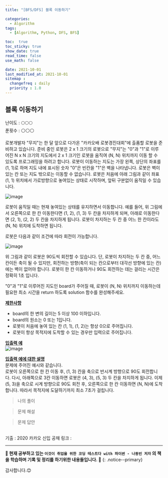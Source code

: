 ```yaml
---
title: "[BFS/DFS] 블록 이동하기"

categories:
  - Algorithm
tags:
  - [Algorithm, Python, DFS, BFS]

toc:  true
toc_sticky: true
show_date: true
read_time: false
use_math: false

date: 2021-10-01
last_modified_at: 2021-10-01
sitemap :
  changefreq : daily
  priority : 1.0
---
```


## 블록 이동하기  

난이도 : 🌕🌕🌕  
푼횟수 : ⚪⚪⚪  

로봇개발자 "무지"는 한 달 앞으로 다가온 "카카오배 로봇경진대회"에 출품할 로봇을 준비하고 있습니다. 준비 중인 로봇은 2 x 1 크기의 로봇으로 "무지"는 "0"과 "1"로 이루어진 N x N 크기의 지도에서 2 x 1 크기인 로봇을 움직여 (N, N) 위치까지 이동 할 수 있도록 프로그래밍을 하려고 합니다. 로봇이 이동하는 지도는 가장 왼쪽, 상단의 좌표를 (1, 1)로 하며 지도 내에 표시된 숫자 "0"은 빈칸을 "1"은 벽을 나타냅니다. 로봇은 벽이 있는 칸 또는 지도 밖으로는 이동할 수 없습니다. 로봇은 처음에 아래 그림과 같이 좌표 (1, 1) 위치에서 가로방향으로 놓여있는 상태로 시작하며, 앞뒤 구분없이 움직일 수 있습니다.  

![image](https://user-images.githubusercontent.com/37467408/135580604-396e3ea7-6701-43f2-ad03-9844cea06351.PNG)  

로봇이 움직일 때는 현재 놓여있는 상태를 유지하면서 이동합니다. 예를 들어, 위 그림에서 오른쪽으로 한 칸 이동한다면 (1, 2), (1, 3) 두 칸을 차지하게 되며, 아래로 이동한다면 (2, 1), (2, 2) 두 칸을 차지하게 됩니다. 로봇이 차지하는 두 칸 중 어느 한 칸이라도 (N, N) 위치에 도착하면 됩니다.  

로봇은 다음과 같이 조건에 따라 회전이 가능합니다.  

![image](https://user-images.githubusercontent.com/37467408/135580704-db50bee9-8a08-4c2c-a613-640bd2fbc4df.PNG)  

위 그림과 같이 로봇은 90도씩 회전할 수 있습니다. 단, 로봇이 차지하는 두 칸 중, 어느 칸이든 축이 될 수 있지만, 회전하는 방향(축이 되는 칸으로부터 대각선 방향에 있는 칸)에는 벽이 없어야 합니다. 로봇이 한 칸 이동하거나 90도 회전하는 데는 걸리는 시간은 정확히 1초 입니다.  

"0"과 "1"로 이루어진 지도인 board가 주어질 때, 로봇이 (N, N) 위치까지 이동하는데 필요한 최소 시간을 return 하도록 solution 함수를 완성해주세요.  

**<u>제한사항</u>**  
- board의 한 변의 길이는 5 이상 100 이하입니다.  
- board의 원소는 0 또는 1입니다.  
- 로봇이 처음에 놓여 있는 칸 (1, 1), (1, 2)는 항상 0으로 주어집니다.  
- 로봇이 항상 목적지에 도착할 수 있는 경우만 입력으로 주어집니다.  

**<u>입출력 예</u>**  
![image](https://user-images.githubusercontent.com/37467408/135580931-b5daac21-969b-4e21-bcc5-337552ca07df.PNG)  

**<u>입출력 예에 대한 설명</u>**  
문제에 주어진 예시와 같습니다.  
로봇이 오른쪽으로 한 칸 이동 후, (1, 3) 칸을 축으로 반시계 방향으로 90도 회전합니다. 다시, 아래쪽으로 3칸 이동하면 로봇은 (4, 3), (5, 3) 두 칸을 차지하게 됩니다. 이제 (5, 3)을 축으로 시계 방향으로 90도 회전 후, 오른쪽으로 한 칸 이동하면 (N, N)에 도착합니다. 따라서 목적지에 도달하기까지 최소 7초가 걸립니다.  

> 나의 풀이  

> 문제 해설  

> 문제 답안  

<br>
기출 : 2020 카카오 신입 공채  
링크 : <https://programmers.co.kr/learn/courses/30/lessons/60063>  

---
**🐢 현재 공부하고 있는 `이것이 취업을 위한 코딩 테스트다 with 파이썬 - 나동빈 저자` 의 책을 학습하며 기록 및 정리를 하기위한 내용들입니다. 🐢**
{: .notice--primary}

감사합니다.😊

